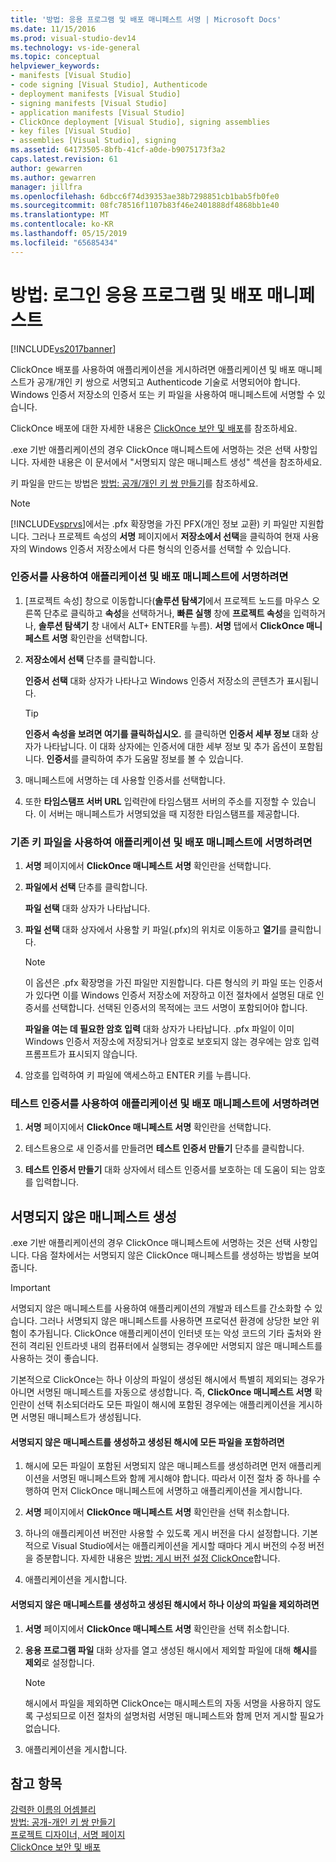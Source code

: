 ```yaml
---
title: '방법: 응용 프로그램 및 배포 매니페스트 서명 | Microsoft Docs'
ms.date: 11/15/2016
ms.prod: visual-studio-dev14
ms.technology: vs-ide-general
ms.topic: conceptual
helpviewer_keywords:
- manifests [Visual Studio]
- code signing [Visual Studio], Authenticode
- deployment manifests [Visual Studio]
- signing manifests [Visual Studio]
- application manifests [Visual Studio]
- ClickOnce deployment [Visual Studio], signing assemblies
- key files [Visual Studio]
- assemblies [Visual Studio], signing
ms.assetid: 64173505-8bfb-41cf-a0de-b9075173f3a2
caps.latest.revision: 61
author: gewarren
ms.author: gewarren
manager: jillfra
ms.openlocfilehash: 6dbcc6f74d39353ae38b7298851cb1bab5fb0fe0
ms.sourcegitcommit: 08fc78516f1107b83f46e2401888df4868bb1e40
ms.translationtype: MT
ms.contentlocale: ko-KR
ms.lasthandoff: 05/15/2019
ms.locfileid: "65685434"
---
```

# <a name="how-to-sign-application-and-deployment-manifests"></a>방법: 로그인 응용 프로그램 및 배포 매니페스트
[!INCLUDE[vs2017banner](../includes/vs2017banner.md)]

ClickOnce 배포를 사용하여 애플리케이션을 게시하려면 애플리케이션 및 배포 매니페스트가 공개/개인 키 쌍으로 서명되고 Authenticode 기술로 서명되어야 합니다. Windows 인증서 저장소의 인증서 또는 키 파일을 사용하여 매니페스트에 서명할 수 있습니다.  
  
 ClickOnce 배포에 대한 자세한 내용은 [ClickOnce 보안 및 배포](../deployment/clickonce-security-and-deployment.md)를 참조하세요.  
  
 .exe 기반 애플리케이션의 경우 ClickOnce 매니페스트에 서명하는 것은 선택 사항입니다. 자세한 내용은 이 문서에서 "서명되지 않은 매니페스트 생성" 섹션을 참조하세요.  
  
 키 파일을 만드는 방법은 [방법: 공개/개인 키 쌍 만들기](https://msdn.microsoft.com/library/05026813-f3bd-4d7c-9e0b-fc588eb3d114)를 참조하세요.  
  
> [!NOTE]
> [!INCLUDE[vsprvs](../includes/vsprvs-md.md)]에서는 .pfx 확장명을 가진 PFX(개인 정보 교환) 키 파일만 지원합니다. 그러나 프로젝트 속성의 **서명** 페이지에서 **저장소에서 선택**을 클릭하여 현재 사용자의 Windows 인증서 저장소에서 다른 형식의 인증서를 선택할 수 있습니다.  
  
### <a name="to-sign-application-and-deployment-manifests-using-a-certificate"></a>인증서를 사용하여 애플리케이션 및 배포 매니페스트에 서명하려면  
  
1. [프로젝트 속성] 창으로 이동합니다(**솔루션 탐색기**에서 프로젝트 노드를 마우스 오른쪽 단추로 클릭하고 **속성**을 선택하거나, **빠른 실행** 창에 **프로젝트 속성**을 입력하거나, **솔루션 탐색기** 창 내에서 ALT+ ENTER를 누름). **서명** 탭에서 **ClickOnce 매니페스트 서명** 확인란을 선택합니다.  
  
2. **저장소에서 선택** 단추를 클릭합니다.  
  
     **인증서 선택** 대화 상자가 나타나고 Windows 인증서 저장소의 콘텐츠가 표시됩니다.  
  
    > [!TIP]
    > **인증서 속성을 보려면 여기를 클릭하십시오.** 를 클릭하면 **인증서 세부 정보** 대화 상자가 나타납니다. 이 대화 상자에는 인증서에 대한 세부 정보 및 추가 옵션이 포함됩니다. **인증서**를 클릭하여 추가 도움말 정보를 볼 수 있습니다.  
  
3. 매니페스트에 서명하는 데 사용할 인증서를 선택합니다.  
  
4. 또한 **타임스탬프 서버 URL** 입력란에 타임스탬프 서버의 주소를 지정할 수 있습니다. 이 서버는 매니페스트가 서명되었을 때 지정한 타임스탬프를 제공합니다.  
  
### <a name="to-sign-application-and-deployment-manifests-using-an-existing-key-file"></a>기존 키 파일을 사용하여 애플리케이션 및 배포 매니페스트에 서명하려면  
  
1. **서명** 페이지에서 **ClickOnce 매니페스트 서명** 확인란을 선택합니다.  
  
2. **파일에서 선택** 단추를 클릭합니다.  
  
     **파일 선택** 대화 상자가 나타납니다.  
  
3. **파일 선택** 대화 상자에서 사용할 키 파일(.pfx)의 위치로 이동하고 **열기**를 클릭합니다.  
  
    > [!NOTE]
    > 이 옵션은 .pfx 확장명을 가진 파일만 지원합니다. 다른 형식의 키 파일 또는 인증서가 있다면 이를 Windows 인증서 저장소에 저장하고 이전 절차에서 설명된 대로 인증서를 선택합니다. 선택된 인증서의 목적에는 코드 서명이 포함되어야 합니다.  
  
     **파일을 여는 데 필요한 암호 입력** 대화 상자가 나타납니다. .pfx 파일이 이미 Windows 인증서 저장소에 저장되거나 암호로 보호되지 않는 경우에는 암호 입력 프롬프트가 표시되지 않습니다.  
  
4. 암호를 입력하여 키 파일에 액세스하고 ENTER 키를 누릅니다.  
  
### <a name="to-sign-application-and-deployment-manifests-using-a-test-certificate"></a>테스트 인증서를 사용하여 애플리케이션 및 배포 매니페스트에 서명하려면  
  
1. **서명** 페이지에서 **ClickOnce 매니페스트 서명** 확인란을 선택합니다.  
  
2. 테스트용으로 새 인증서를 만들려면 **테스트 인증서 만들기** 단추를 클릭합니다.  
  
3. **테스트 인증서 만들기** 대화 상자에서 테스트 인증서를 보호하는 데 도움이 되는 암호를 입력합니다.  
  
## <a name="generating-unsigned-manifests"></a>서명되지 않은 매니페스트 생성  
 .exe 기반 애플리케이션의 경우 ClickOnce 매니페스트에 서명하는 것은 선택 사항입니다. 다음 절차에서는 서명되지 않은 ClickOnce 매니페스트를 생성하는 방법을 보여 줍니다.  
  
> [!IMPORTANT]
> 서명되지 않은 매니페스트를 사용하여 애플리케이션의 개발과 테스트를 간소화할 수 있습니다. 그러나 서명되지 않은 매니페스트를 사용하면 프로덕션 환경에 상당한 보안 위험이 추가됩니다. ClickOnce 애플리케이션이 인터넷 또는 악성 코드의 기타 출처와 완전히 격리된 인트라넷 내의 컴퓨터에서 실행되는 경우에만 서명되지 않은 매니페스트를 사용하는 것이 좋습니다.  
  
 기본적으로 ClickOnce는 하나 이상의 파일이 생성된 해시에서 특별히 제외되는 경우가 아니면 서명된 매니페스트를 자동으로 생성합니다. 즉, **ClickOnce 매니페스트 서명** 확인란이 선택 취소되더라도 모든 파일이 해시에 포함된 경우에는 애플리케이션을 게시하면 서명된 매니페스트가 생성됩니다.  
  
#### <a name="to-generate-unsigned-manifests-and-include-all-files-in-the-generated-hash"></a>서명되지 않은 매니페스트를 생성하고 생성된 해시에 모든 파일을 포함하려면  
  
1. 해시에 모든 파일이 포함된 서명되지 않은 매니페스트를 생성하려면 먼저 애플리케이션을 서명된 매니페스트와 함께 게시해야 합니다. 따라서 이전 절차 중 하나를 수행하여 먼저 ClickOnce 매니페스트에 서명하고 애플리케이션을 게시합니다.  
  
2. **서명** 페이지에서 **ClickOnce 매니페스트 서명** 확인란을 선택 취소합니다.  
  
3. 하나의 애플리케이션 버전만 사용할 수 있도록 게시 버전을 다시 설정합니다. 기본적으로 Visual Studio에서는 애플리케이션을 게시할 때마다 게시 버전의 수정 버전을 증분합니다. 자세한 내용은 [방법: 게시 버전 설정 ClickOnce](../deployment/how-to-set-the-clickonce-publish-version.md)합니다.  
  
4. 애플리케이션을 게시합니다.  
  
#### <a name="to-generate-unsigned-manifests-and-exclude-one-or-more-files-from-the-generated-hash"></a>서명되지 않은 매니페스트를 생성하고 생성된 해시에서 하나 이상의 파일을 제외하려면  
  
1. **서명** 페이지에서 **ClickOnce 매니페스트 서명** 확인란을 선택 취소합니다.  
  
2. **응용 프로그램 파일** 대화 상자를 열고 생성된 해시에서 제외할 파일에 대해 **해시**를 **제외**로 설정합니다.  
  
    > [!NOTE]
    > 해시에서 파일을 제외하면 ClickOnce는 매시페스트의 자동 서명을 사용하지 않도록 구성되므로 이전 절차의 설명처럼 서명된 매니페스트와 함께 먼저 게시할 필요가 없습니다.  
  
3. 애플리케이션을 게시합니다.  
  
## <a name="see-also"></a>참고 항목  
 [강력한 이름의 어셈블리](https://msdn.microsoft.com/library/d4a80263-f3e0-4d81-9b61-f0cbeae3797b)   
 [방법: 공개-개인 키 쌍 만들기](https://msdn.microsoft.com/library/05026813-f3bd-4d7c-9e0b-fc588eb3d114)   
 [프로젝트 디자이너, 서명 페이지](../ide/reference/signing-page-project-designer.md)   
 [ClickOnce 보안 및 배포](../deployment/clickonce-security-and-deployment.md)
